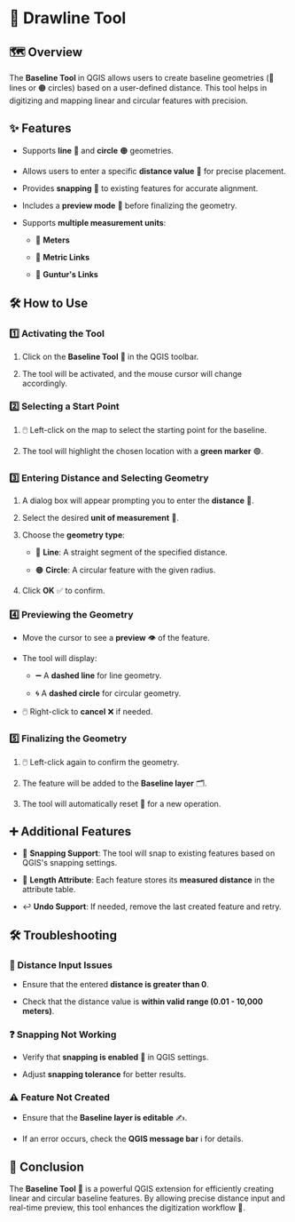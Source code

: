 # 🧭 Drawline Tool

## 🗺️ Overview

The **Baseline Tool** in QGIS allows users to create baseline geometries (📏 lines or 🟠 circles) based on a user-defined distance. This tool helps in digitizing and mapping linear and circular features with precision.

## ✨ Features

- Supports **line** 📏 and **circle** 🟠 geometries.

- Allows users to enter a specific **distance value** 🔢 for precise placement.

- Provides **snapping** 🧲 to existing features for accurate alignment.

- Includes a **preview mode** 👀 before finalizing the geometry.

- Supports **multiple measurement units**:
  
  - 📐 **Meters**
  
  - 🔗 **Metric Links**
  
  - 🔗 **Guntur's Links**

## 🛠️ How to Use

### 1️⃣ Activating the Tool

1. Click on the **Baseline Tool** 🧭 in the QGIS toolbar.

2. The tool will be activated, and the mouse cursor will change accordingly.

### 2️⃣ Selecting a Start Point

1. 🖱️ Left-click on the map to select the starting point for the baseline.

2. The tool will highlight the chosen location with a **green marker** 🟢.

### 3️⃣ Entering Distance and Selecting Geometry

1. A dialog box will appear prompting you to enter the **distance** 🔢.

2. Select the desired **unit of measurement** 📏.

3. Choose the **geometry type**:
   
   - 📏 **Line**: A straight segment of the specified distance.
   
   - 🟠 **Circle**: A circular feature with the given radius.

4. Click **OK** ✅ to confirm.

### 4️⃣ Previewing the Geometry

- Move the cursor to see a **preview** 👁️ of the feature.

- The tool will display:
  
  - ➖ A **dashed line** for line geometry.
  
  - 🌀 A **dashed circle** for circular geometry.

- 🖱️ Right-click to **cancel** ❌ if needed.

### 5️⃣ Finalizing the Geometry

1. 🖱️ Left-click again to confirm the geometry.

2. The feature will be added to the **Baseline layer** 🗂️.

3. The tool will automatically reset 🔄 for a new operation.

## ➕ Additional Features

- 🧲 **Snapping Support**: The tool will snap to existing features based on QGIS's snapping settings.

- 🧮 **Length Attribute**: Each feature stores its **measured distance** in the attribute table.

- ↩️ **Undo Support**: If needed, remove the last created feature and retry.

## 🛠️ Troubleshooting

### 🚫 Distance Input Issues

- Ensure that the entered **distance is greater than 0**.

- Check that the distance value is **within valid range (0.01 - 10,000 meters)**.

### ❓ Snapping Not Working

- Verify that **snapping is enabled** 🧲 in QGIS settings.

- Adjust **snapping tolerance** for better results.

### ⚠️ Feature Not Created

- Ensure that the **Baseline layer is editable** ✍️.

- If an error occurs, check the **QGIS message bar** ℹ️ for details.

## 🏁 Conclusion

The **Baseline Tool** 🧭 is a powerful QGIS extension for efficiently creating linear and circular baseline features. By allowing precise distance input and real-time preview, this tool enhances the digitization workflow 🚀.
